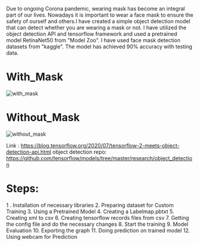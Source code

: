 Due to ongoing Corona pandemic, wearing mask has become an integral part of our lives. Nowadays it is important to wear a face mask to ensure the safety of ourself and others.I have created a simple object detection model that can detect whether you are wearing a mask or not. I have utilized the object detection API and tensorflow framework and used a pretrained model RetinaNet50 from "Model Zoo". I have used face mask detection datasets from "kaggle". The model has achieved 90% accuracy with testing data.

# With_Mask
![with_mask](https://user-images.githubusercontent.com/82416394/161498942-32daf959-facb-4500-92a9-1fe12bdaccd8.JPG)

# Without_Mask
![without_mask](https://user-images.githubusercontent.com/82416394/161498965-8c381e9c-7e4b-41a0-b059-c3863b30e1e6.JPG)

Link :  https://blog.tensorflow.org/2020/07/tensorflow-2-meets-object-detection-api.html
object detection repo: https://github.com/tensorflow/models/tree/master/research/object_detection



# Steps:
1 . Installation of necessary libraries
2. Preparing dataset for Custom Training
3. Using a Pretrained Model
4. Creating a Labelmap.pbtxt
5. Creating xml to csv
6. Creating tensorflow records files from csv
7. Getting the config file and do the necessary changes
8. Start the training
9. Model Evaluation
10. Exporting the graph
11. Doing prediction on trained model
12. Using webcam for Prediction
